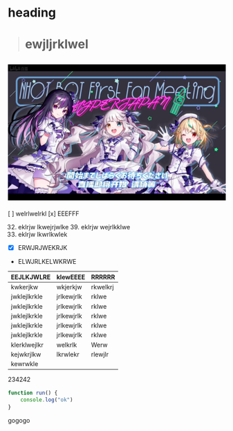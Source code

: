 # heading

> # ewjljrklwel

![lololol](/src/assets/%E6%88%AA%E5%B1%8F2022-09-08%20%E4%B8%8B%E5%8D%888.04.28.png)
---

[ ] welrlwelrkl
[x] EEEFFF

32. eklrjw
    lkwejrjwlke
    39. eklrjw
    wejrlkklwe
333232. eklrjw
        lkwrlkwlek

- [x] ERWJRJWEKRJK
- ELWJRLKELWKRWE

|EEJLKJWLRE|klewEEEE|RRRRRR|
| -- |-- |---- |
|kwkerjkw|wkjerkjw|rkwelkrj|
|jwklejlkrkle|jrlkewjrlk|rklwe|
|jwklejlkrkle|jrlkewjrlk|rklwe|
|jwklejlkrkle|jrlkewjrlk|rklwe|
|jwklejlkrkle|jrlkewjrlk|rklwe|
|jwklejlkrkle|jrlkewjrlk|rklwe|
|klerklwejlkr|welkrlk|Werw|
|kejwkrjlkw|lkrwlekr|rlewjlr|
|kewrwkle|||
234242





```js
function run() {
    console.log("ok")
}
```
gogogo





